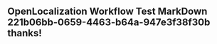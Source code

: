 <properties
ms.topic="hero-topic"
ms.test1="hero-topic"
ms.test2="test"/>

## OpenLocalization Workflow Test MarkDown 221b06bb-0659-4463-b64a-947e3f38f30b thanks!
